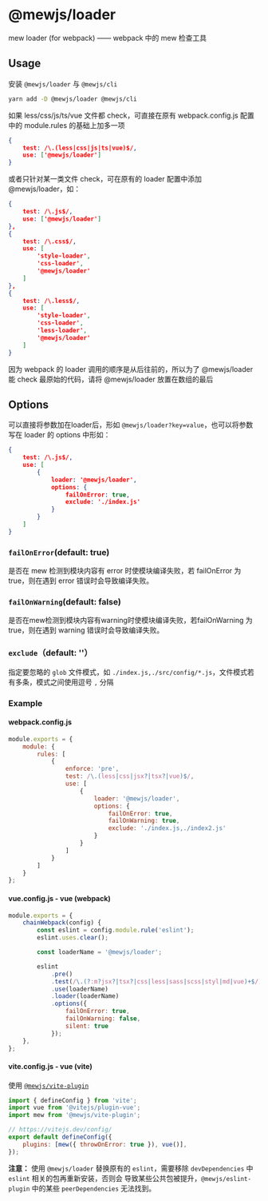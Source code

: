 # @mewjs/loader

mew loader (for webpack) —— webpack 中的 mew 检查工具

## Usage

安装 `@mewjs/loader` 与 `@mewjs/cli`

```sh
yarn add -D @mewjs/loader @mewjs/cli
```

如果 less/css/js/ts/vue 文件都 check，可直接在原有 webpack.config.js 配置中的 module.rules 的基础上加多一项

```json
{
    test: /\.(less|css|js|ts|vue)$/,
    use: ['@mewjs/loader']
}
```

或者只针对某一类文件 check，可在原有的 loader 配置中添加 @mewjs/loader，如：

```json
{
    test: /\.js$/,
    use: ['@mewjs/loader']
},
{
    test: /\.css$/,
    use: [
        'style-loader',
        'css-loader',
        '@mewjs/loader'
    ]
},
{
    test: /\.less$/,
    use: [
        'style-loader',
        'css-loader',
        'less-loader',
        '@mewjs/loader'
    ]
}
```

因为 webpack 的 loader 调用的顺序是从后往前的，所以为了 @mewjs/loader 能 check 最原始的代码，请将 @mewjs/loader 放置在数组的最后

## Options

可以直接将参数加在loader后，形如 `@mewjs/loader?key=value`，也可以将参数写在 loader 的 options 中形如：

```json
{
    test: /\.js$/,
    use: [
        {
            loader: '@mewjs/loader',
            options: {
                failOnError: true,
                exclude: './index.js'
            }
        }
    ]
}
```

### `failOnError`(default: true)

是否在 mew 检测到模块内容有 error 时使模块编译失败，若 failOnError 为 true，则在遇到 error 错误时会导致编译失败。

### `failOnWarning`(default: false)

是否在mew检测到模块内容有warning时使模块编译失败，若failOnWarning 为 true，则在遇到 warning 错误时会导致编译失败。

### `exclude`（default: ''）

指定要忽略的 `glob` 文件模式，如 `./index.js,./src/config/*.js`，文件模式若有多条，模式之间使用逗号 `,` 分隔

### Example

#### webpack.config.js

```js
module.exports = {
    module: {
        rules: [
            {
                enforce: 'pre',
                test: /\.(less|css|jsx?|tsx?|vue)$/,
                use: [
                    {
                        loader: '@mewjs/loader',
                        options: {
                            failOnError: true,
                            failOnWarning: true,
                            exclude: './index.js,./index2.js'
                        }
                    }
                ]
            }
        ]
    }
};
```

#### vue.config.js - vue (webpack)

```js
module.exports = {
    chainWebpack(config) {
        const eslint = config.module.rule('eslint');
        eslint.uses.clear();

        const loaderName = '@mewjs/loader';

        eslint
            .pre()
            .test(/\.(?:m?jsx?|tsx?|css|less|sass|scss|styl|md|vue)+$/)
            .use(loaderName)
            .loader(loaderName)
            .options({
                failOnError: true,
                failOnWarning: false,
                silent: true
            });
    },
};
```

#### vite.config.js - vue (vite)

使用 [`@mewjs/vite-plugin`](https://github.com/mewjs/mew/tree/main/packages/vite-plugin)

```js
import { defineConfig } from 'vite';
import vue from '@vitejs/plugin-vue';
import mew from '@mewjs/vite-plugin';

// https://vitejs.dev/config/
export default defineConfig({
    plugins: [mew({ throwOnError: true }), vue()],
});
```

**注意：** 使用 `@mewjs/loader` 替换原有的 `eslint`，需要移除 `devDependencies` 中 `eslint` 相关的包再重新安装，否则会
导致某些公共包被提升，`@mewjs/eslint-plugin` 中的某些 `peerDependencies` 无法找到。
